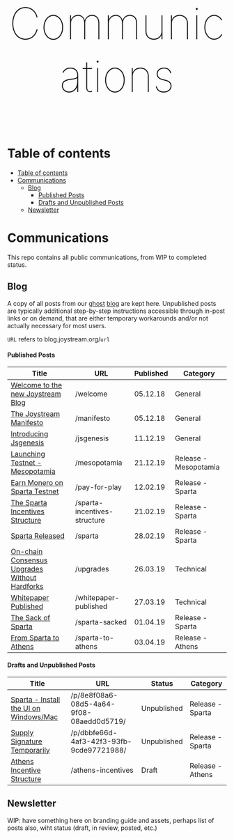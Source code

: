 <p align="center" style="font-size:100px;font-weight:100;">Communications</p>

# Table of contents

- [Table of contents](#table-of-contents)
- [Communications](#communications)
  - [Blog](#blog)
      - [Published Posts](#published-posts)
      - [Drafts and Unpublished Posts](#drafts-and-unpublished-posts)
  - [Newsletter](#newsletter)

# Communications

This repo contains all public communications, from WIP to completed status.

## Blog

A copy of all posts from our [ghost](https://github.com/TryGhost/Ghost) [blog](https://blog.joystream.org/) are kept here. Unpublished posts are typically additional step-by-step instructions accessible through in-post links or on demand, that are either temporary workarounds and/or not actually necessary for most users. 

`URL` refers to blog.joystream.org/`url`

#### Published Posts
| Title                                                                                                                                                                 | URL                           | Published         | Category              |
| ------------------------------------                                                                                                                                  |------------------------------ | ------------------| --------------        |
| [Welcome to the new Joystream Blog](https://github.com/Joystream/communications/tree/master/blog/welcome-to-the-new-joystream-blog)                                   | /welcome                      | 05.12.18          | General               |
| [The Joystream Manifesto](https://github.com/Joystream/communications/tree/master/blog/the-joystream-manifesto)                                                       | /manifesto                    | 05.12.18          | General               |
| [Introducing Jsgenesis](https://github.com/Joystream/communications/tree/master/blog/introducing-jsgenesis)                                                           | /jsgenesis                    | 11.12.19          | General               |
| [Launching Testnet - Mesopotamia](https://github.com/Joystream/communications/tree/master/blog/launching-testnet-mesopotamia)                                         | /mesopotamia                  | 21.12.19          | Release - Mesopotamia |
| [Earn Monero on Sparta Testnet](https://github.com/Joystream/communications/tree/master/blog/earn-monero-on-sparta-testnet)                                           | /pay-for-play                 | 12.02.19          | Release - Sparta      |
| [The Sparta Incentives Structure](https://github.com/Joystream/communications/tree/master/blog/the-sparta-incentive-structure)                                        | /sparta-incentives-structure  | 21.02.19          | Release - Sparta      |
| [Sparta Released](https://github.com/Joystream/communications/tree/master/blog/sparta-released)                                                                       | /sparta                       | 28.02.19          | Release - Sparta      |
| [On-chain Consensus Upgrades Without Hardforks](https://github.com/Joystream/communications/tree/master/blog/on-chain-consensus-upgrades-without-requiring-hardforks) | /upgrades                     | 26.03.19          | Technical             |
| [Whitepaper Published](https://github.com/Joystream/communications/tree/master/blog/whitepaper-published)                                                             | /whitepaper-published         | 27.03.19          | Technical             |
| [The Sack of Sparta](https://github.com/Joystream/communications/tree/master/blog/the-sack-of-sparta)                                                                 | /sparta-sacked                | 01.04.19          | Release - Sparta      |
| [From Sparta to Athens](https://github.com/Joystream/communications/tree/master/blog/from-sparta-to-athens)                                                           | /sparta-to-athens             | 03.04.19          | Release - Athens      |


#### Drafts and Unpublished Posts
| Title                                                                                                                                                      | URL                                      | Status            | Category              | 
| ------------------------------------                                                                                                                       |------------------------------            | ------------------| --------------        |
| [Sparta - Install the UI on Windows/Mac](https://github.com/Joystream/communications/tree/master/blog/drafts-unpublished/sparta-ui)                        | /p/8e8f08a6-08d5-4a64-9f08-08aedd0d5719/ | Unpublished       | Release - Sparta      |
| [Supply Signature Temporarily](https://github.com/Joystream/communications/tree/master/blog/drafts-unpublished/supply-signature-temporarily)               | /p/dbbfe66d-4af3-42f3-93fb-9cde97721988/ | Unpublished       | Release - Sparta      |
| [Athens Incentive Structure](https://github.com/Joystream/communications/tree/master/blog/drafts-unpublished/the-athens-incentive-structure)               | /athens-incentives                       | Draft             | Release - Athens      |


## Newsletter

WIP: have something here on branding guide and assets, perhaps list of posts also, wiht status (draft, in review, posted, etc.)
